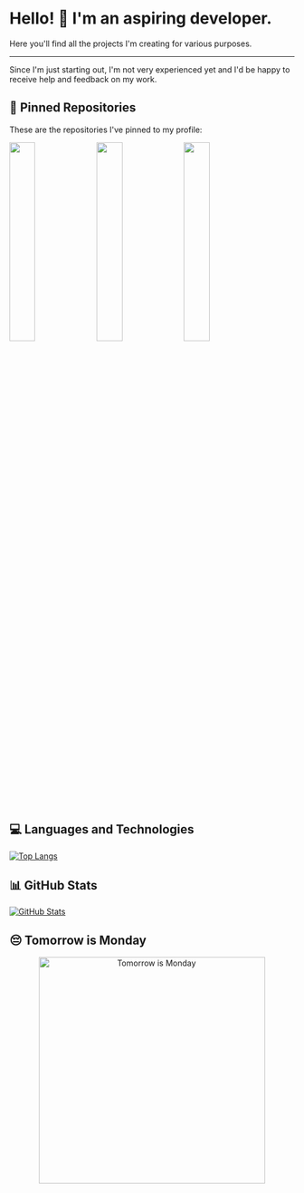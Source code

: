 # Hello! 👋 I'm an aspiring developer.

Here you'll find all the projects I'm creating for various purposes.

---

Since I'm just starting out, I'm not very experienced yet and I'd be happy to receive help and feedback on my work.

## 📌 Pinned Repositories

These are the repositories I've pinned to my profile:

<!-- Pinned Repositories Start -->
<a href="https://github.com/YourGitHubUsername/repo1">
  <img align="left" width="30%" src="https://github-readme-stats.vercel.app/api/pin/?username=YourGitHubUsername&repo=repo1&theme=dark" />
</a>
<a href="https://github.com/YourGitHubUsername/repo2">
  <img align="left" width="30%" src="https://github-readme-stats.vercel.app/api/pin/?username=YourGitHubUsername&repo=repo2&theme=dark" />
</a>
<a href="https://github.com/YourGitHubUsername/repo3">
  <img align="left" width="30%" src="https://github-readme-stats.vercel.app/api/pin/?username=YourGitHubUsername&repo=repo3&theme=dark" />
</a>
<br clear="left"/>
<!-- Pinned Repositories End -->

## 💻 Languages and Technologies

[![Top Langs](https://github-readme-stats.vercel.app/api/top-langs/?username=YourGitHubUsername&layout=compact&theme=dark)](https://github.com/YourGitHubUsername)

## 📊 GitHub Stats

[![GitHub Stats](https://github-readme-stats.vercel.app/api?username=YourGitHubUsername&show_icons=true&theme=dark)](https://github.com/YourGitHubUsername)

## 😔 Tomorrow is Monday

<p align="center">
  <img src="" width="400" alt="Tomorrow is Monday" />
</p>
